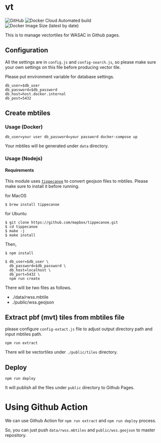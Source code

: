 # vt
![GitHub](https://img.shields.io/github/license/wasac/vt)
![Docker Cloud Automated build](https://img.shields.io/docker/cloud/automated/wasac/vt)
![Docker Image Size (latest by date)](https://img.shields.io/docker/image-size/wasac/vt)

This is to manage vectortiles for WASAC in Github pages.

## Configuration
All the settings are in `config.js` and `config-search.js`, so please make sure your own settings on this file before producing vector tile.

Please put environment variable for database settings.
```
db_user=$db_user
db_password=$db_password
db_host=host.docker.internal
db_post=5432
```

## Create mbtiles
### Usage (Docker)

```
db_user=your user db_password=your password docker-compose up
```

Your mbtiles will be generated under `data` directory.

### Usage (Nodejs)

#### Requirements

This module uses [`tippecanoe`](https://github.com/mapbox/tippecanoe) to convert geojson files to mbtiles. Please make sure to install it before running.

for MacOS
```
$ brew install tippecanoe
```

for Ubuntu
```
$ git clone https://github.com/mapbox/tippecanoe.git
$ cd tippecanoe
$ make -j
$ make install
```

Then,

```
$ npm install

$ db_user=$db_user \
  db_password=$db_password \
  db_host=localhost \
  db_port=5432 \
  npm run create
```

There will be two files as follows.
- ./data/rwss.mbtile
- ./public/wss.geojson

## Extract pbf (mvt) tiles from mbtiles file
please configure `config-extact.js` file to adjust output directory path and input mbtiles path.

```
npm run extract
```

There will be vectortiles under `./public/tiles` directory.

## Deploy

```
npm run deploy
```

It will publish all the files under `public` directory to Github Pages.

# Using Github Action

We can use Github Action for `npm run extract` and `npm run deploy` process.

So, you can just push `data/rwss.mbtiles` and `public/wss.geojson` to master repository.